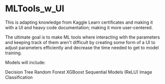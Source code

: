 # MLTools_w_UI
This is adapting knowledge from Kaggle Learn certificates and making it with a UI and heavy code documentation; making it more user-centered.

The ultimate goal is to make ML tools where interacting with the parameters and keeping track of them aren't difficult by creating some form of a UI to adjust parameters efficiently and decrease the time needed to get to model training.

Models will include:

Decision Tree
Random Forest
XGBoost
Sequential Models (ReLU)
Image Classification
